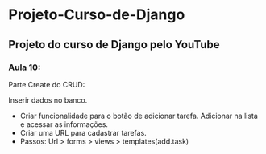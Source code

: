 # Projeto-Curso-de-Django
## Projeto do curso de Django pelo YouTube

### Aula 10:
Parte Create do CRUD:

Inserir dados no banco.
- Criar funcionalidade para o botão de adicionar tarefa. Adicionar na lista e acessar as informações.
- Criar uma URL para cadastrar tarefas.
- Passos: Url > forms > views > templates(add.task)
